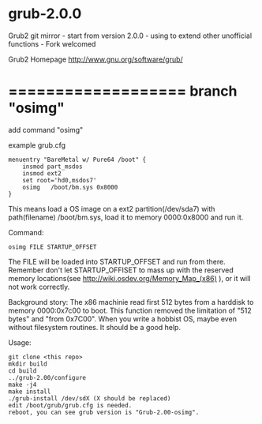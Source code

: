 grub-2.0.0
==========

Grub2 git mirror - start from version 2.0.0 - using to extend other unofficial functions - Fork welcomed


Grub2 Homepage  http://www.gnu.org/software/grub/


===================
branch "osimg"
===================
add command "osimg"

example grub.cfg
```
menuentry "BareMetal w/ Pure64 /boot" {
	insmod part_msdos
	insmod ext2
	set root='hd0,msdos7'	
	osimg	/boot/bm.sys 0x8000
}
```

This means load a OS image on a ext2 partition(/dev/sda7) with path(filename) /boot/bm.sys, load it to memory 0000:0x8000 and run it.

Command:
```
osimg FILE STARTUP_OFFSET
```

The FILE will be loaded into STARTUP_OFFSET and run from there.
Remember don't let STARTUP_OFFISET to mass up with the reserved memory locations(see http://wiki.osdev.org/Memory_Map_(x86) ), or it will not work correctly.

Background story:
The x86 machinie read first 512 bytes from a harddisk to memory 0000:0x7c00 to boot.
This function removed the limitation of "512 bytes" and "from 0x7C00". 
When you write a hobbist OS, maybe even without filesystem routines. It should be a good help.

Usage:
```
git clone <this repo>
mkdir build
cd build
../grub-2.00/configure
make -j4
make install
./grub-install /dev/sdX (X should be replaced)
edit /boot/grub/grub.cfg is needed.
reboot, you can see grub version is "Grub-2.00-osimg".
```


